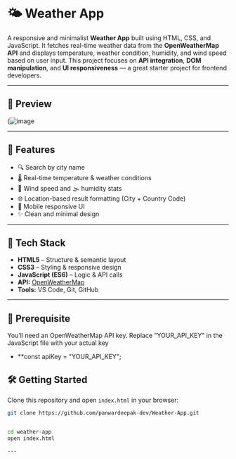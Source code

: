# 🌤️ Weather App

A responsive and minimalist **Weather App** built using HTML, CSS, and JavaScript. It fetches real-time weather data from the **OpenWeatherMap API** and displays temperature, weather condition, humidity, and wind speed based on user input. This project focuses on **API integration**, **DOM manipulation**, and **UI responsiveness** — a great starter project for frontend developers.

---

## 📸 Preview

(![image](https://github.com/user-attachments/assets/84352244-ba7a-45fa-8d15-26021bdece94)

---

## 🚀 Features

- 🔍 Search by city name  
- 🌡️ Real-time temperature & weather conditions  
- 💨 Wind speed and 🌫️ humidity stats  
- 🌐 Location-based result formatting (City + Country Code)  
- 📱 Mobile responsive UI  
- ✨ Clean and minimal design

---

## 🧠 Tech Stack

- **HTML5** – Structure & semantic layout  
- **CSS3** – Styling & responsive design  
- **JavaScript (ES6)** – Logic & API calls  
- **API:** [OpenWeatherMap](https://openweathermap.org/api)  
- **Tools:** VS Code, Git, GitHub

---
## 🔑 Prerequisite
You’ll need an OpenWeatherMap API key. Replace "YOUR_API_KEY" in the JavaScript file with your actual key

- **const apiKey = "YOUR_API_KEY";

## 🛠️ Getting Started

Clone this repository and open `index.html` in your browser:

```bash
git clone https://github.com/panwardeepak-dev/Weather-App.git


cd weather-app
open index.html

---
